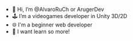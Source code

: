 - 👋 Hi, I’m @AlvaroRuCh or ArugerDev
- 🕹️ I’m a videogames developer in Unity 3D/2D
- 🌐 I'm a beginner web developer
- 📓 I want learn so more!

